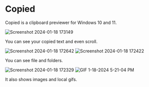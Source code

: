 # Copied
Copied is a clipboard previewer for Windows 10 and 11. 

![Screenshot 2024-01-18 173149](https://github.com/dagnazty/Python/assets/38539274/f6b874b7-4c35-4aa7-b38d-aa9d01e4f799)

You can see your copied text and even scroll.

![Screenshot 2024-01-18 172642](https://github.com/dagnazty/Python/assets/38539274/3e09909e-9156-49d7-9f00-35af87eff241)
![Screenshot 2024-01-18 172422](https://github.com/dagnazty/Python/assets/38539274/736e0227-7623-4762-9e0e-c48e39db5e8b)

You can see file and folders. 

![Screenshot 2024-01-18 172329](https://github.com/dagnazty/Python/assets/38539274/345e7991-9999-4427-a7c4-7921153b2174)
![GIF 1-18-2024 5-21-04 PM](https://github.com/dagnazty/Python/assets/38539274/1aacfd50-1419-4d32-a2e8-61a77790cd62)

It also shows images and local gifs. 
